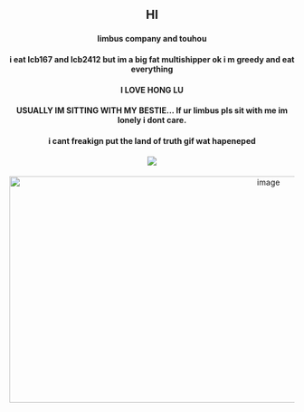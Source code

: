 ## <p align="center"> HI
#### <p align="center"> limbus company and touhou
#### <p align="center"> i eat lcb167 and lcb2412 but im a big fat multishipper ok i m greedy and eat everything
#### <p align="center"> I LOVE HONG LU
#### <p align="center"> USUALLY IM SITTING WITH MY BESTIE... If ur limbus pls sit with me im lonely i dont care.
#### <p align="center"> i cant freakign put the land of truth gif wat hapeneped
#### <p align="center"> ![](https://komarev.com/ghpvc/?username=7uyuko&color=4e4558&style=plastic&label=hong+lu+lovers)
<p align="center"> <img width="900" height="400" alt="image" src="https://github.com/user-attachments/assets/9da8df99-21aa-450d-9776-88639006eddc" />
